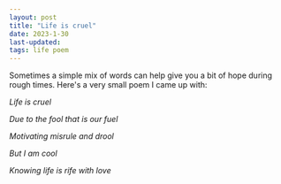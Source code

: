 ```yaml
---
layout: post
title: "Life is cruel"
date: 2023-1-30
last-updated: 
tags: life poem
---
```

Sometimes a simple mix of words can help give you a bit of hope during rough times. Here's a very small poem I came up with:


*Life is cruel*

*Due to the fool that is our fuel*

*Motivating misrule and drool*

*But I am cool*

*Knowing life is rife with love*